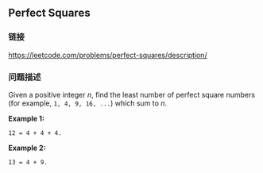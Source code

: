 ## Perfect Squares  
### 链接  
https://leetcode.com/problems/perfect-squares/description/  
### 问题描述
Given a positive integer *n*, find the least number of perfect square numbers (for example, `1, 4, 9, 16, ...`) which sum to *n*.

**Example 1:**

```
12 = 4 + 4 + 4.
```

**Example 2:**

```
13 = 4 + 9.
```
